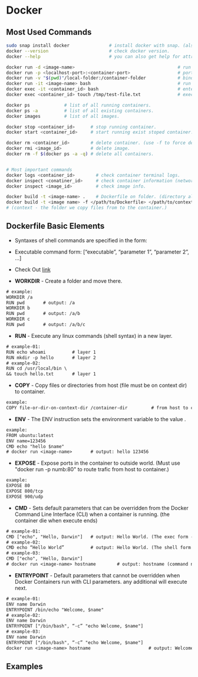 # Docker

## Most Used Commands

```bash
sudo snap install docker               # install docker with snap. (also install docker-compose)
docker --version                       # check docker version.
docker --help                          # you can also get help for attributes. (docker <attribute> --help)

docker run -d <image-name>                                       # run container on back stage.
docker run -p <localhost-port>:<container-port>                  # port-forward.
docker run -v "$(pwd)"/local-folder:/container-folder            # bind storage.
docker run -it <image-name> bash                                 # run & enter container with bash shell.
docker exec -it <container_id> bash                              # enter running container with bash shell.
docker exec <container_id> touch /tmp/test-file.txt              # execute commands on running container.

docker ps             # list of all running containers. 
docker ps -a          # list of all existing containers.
docker images         # list of all images.

docker stop <container_id>      # stop running container.
docker start <container_id>     # start running exist stoped container. 

docker rm <container_id>        # delete container. (use -f to force delete, useful on running containers)
docker rmi <image_id>           # delete image.
docker rm -f $(docker ps -a -q) # delete all containers.


# Most important commands
docker logs <container_id>        # check container terminal logs.
docker inspect <conatiner_id>     # check container information (network, volume ...)
docker inspect <image_id>         # check image info.

docker build -t <image-name> .    # Dockerfile on folder. (directory also be the context)
docker build -t <image name> -f </path/to/Dockerfile> </path/to/context/directory> 
# (context - the folder we copy files from to the container.)
```

## Dockerfile Basic Elements
* Syntaxes of shell commands are specified in the form: <instruction> <command>
* Executable command form: <instruction> [“executable”, “parameter 1”, “parameter 2”, …]
* Check Out [link](https://www.bmc.com/blogs/docker-cmd-vs-entrypoint/#)

* **WORKDIR** - Create a folder and move there.
```diff
# example:
WORKDIR /a
RUN pwd       # output: /a 
WORKDIR b
RUN pwd       # output: /a/b
WORKDIR c
RUN pwd       # output: /a/b/c
```
* **RUN** - Execute any linux commands (shell syntax) in a new layer. 
```diff
# example-01:
RUN echo whoami          # layer 1
RUN mkdir -p hello       # layer 2
# example-02:
RUN cd /usr/local/bin \
&& touch hello.txt       # layer 1
```
* **COPY** - Copy files or directories from host (file must be on context dir) to container.
```diff
example:
COPY file-or-dir-on-context-dir /container-dir         # from host to container.
```
* **ENV** - The ENV instruction sets the environment variable <key> to the value <value>.
```diff
example:
FROM ubuntu:latest
ENV name=123456
CMD echo "hello $name"
# docker run <image-name>		# output: hello 123456
```
* **EXPOSE** - Expose ports in the container to outside world. (Must use "docker run -p numb:80" to route trafic from host to container.)
```diff
example:
EXPOSE 80
EXPOSE 800/tcp
EXPOSE 900/udp
```
* **CMD** - Sets default parameters that can be overridden from the Docker Command Line Interface (CLI) when a container is running. (the container die when execute ends)
```diff
# example-01:
CMD ["echo", "Hello, Darwin"] 	# output: Hello World. (The exec form - CMD ["executable","param1","param2"])
# example-02:		
CMD echo “Hello World”			# output: Hello World. (The shell form - CMD command param1 param2)
# example-03:
CMD ["echo", "Hello, Darwin"]
# docker run <image-name> hostname        # output: hostname (command not text) 
```
* **ENTRYPOINT** - Default parameters that cannot be overridden when Docker Containers run with CLI parameters. any additional will execute next.
```diff
# example-01:
ENV name Darwin
ENTRYPOINT /bin/echo "Welcome, $name"
# example-02:
ENV name Darwin
ENTRYPOINT ["/bin/bash", “-c” "echo Welcome, $name"]
# example-03:
ENV name Darwin
ENTRYPOINT ["/bin/bash", “-c” "echo Welcome, $name"]
docker run <image-name> hostname                      # output: Welcome Darwin; hostname (command not text) 
```

## Examples





